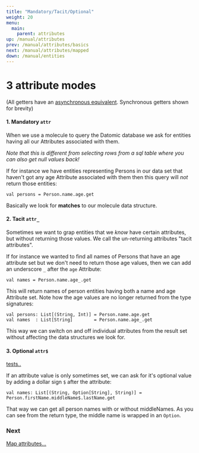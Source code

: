 ```yaml
---
title: "Mandatory/Tacit/Optional"
weight: 20
menu:
  main:
    parent: attributes
up: /manual/attributes
prev: /manual/attributes/basics
next: /manual/attributes/mapped
down: /manual/entities
---
```


# 3 attribute modes

(All getters have an [asynchronous equivalent](/manual/attributes/basics). Synchronous getters shown for brevity)

#### 1. Mandatory `attr`

When we use a molecule to query the Datomic database we ask for entities having all our Attributes associated with them. 

_Note that this is different from selecting rows from a sql table where you can also get null values back!_ 

If for instance we have entities representing Persons in our data set that haven't got any age Attribute associated 
with them then this query will _not_ return those entities:

```
val persons = Person.name.age.get
```
Basically we look for **matches** to our molecule data structure.


#### 2. Tacit `attr_`

Sometimes we want to grap entities that we _know_ have certain attributes, but without returning those values. 
We call the un-returning attributes "tacit attributes". 

If for instance we wanted to find all names of Persons that have an age attribute set but we don't need to return those age 
 values, then we can add an underscore `_` after the `age` Attribute:

```
val names = Person.name.age_.get
```
This will return names of person entities having both a name and age Attribute set. Note how the age values are no 
longer returned from the type signatures:

```
val persons: List[(String, Int)] = Person.name.age.get
val names  : List[String]        = Person.name.age_.get
```
This way we can switch on and off individual attributes from the result set without affecting the data structures 
we look for.


#### 3. Optional `attr$` 

[tests..](https://github.com/scalamolecule/molecule/blob/master/coretests/src/test/scala/molecule/coretests/attr/OptionalValues.scala)


If an attribute value is only sometimes set, we can ask for it's optional value by adding a dollar sign `$` after the attribute:

```
val names: List[(String, Option[String], String)] = Person.firstName.middleName$.lastName.get
```
That way we can get all person names with or without middleNames. As you can see from the return type, the middle 
name is wrapped in an `Option`.



### Next

[Map attributes...](/manual/attributes/mapped)